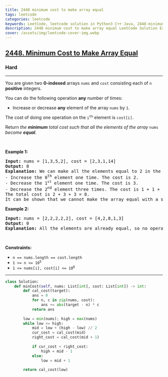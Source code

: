 ```yaml
---
title: 2448 minimum cost to make array equal
tags: leetcode
categories: leetcode
keywords: LeetCode, leetcode solution in Python3 C++ Java, 2448-minimum-cost-to-make-array-equal solution
description: 2448 minimum cost to make array equal LeetCode Solution Explained
cover: /assets/img/leetcode-cover-img.webp
---
```



<h2><a href="https://leetcode.com/problems/minimum-cost-to-make-array-equal/">2448. Minimum Cost to Make Array Equal</a></h2><h3>Hard</h3><hr><div><p>You are given two <strong>0-indexed</strong> arrays <code>nums</code> and <code>cost</code> consisting each of <code>n</code> <strong>positive</strong> integers.</p>

<p>You can do the following operation <strong>any</strong> number of times:</p>

<ul>
	<li>Increase or decrease <strong>any</strong> element of the array <code>nums</code> by <code>1</code>.</li>
</ul>

<p>The cost of doing one operation on the <code>i<sup>th</sup></code> element is <code>cost[i]</code>.</p>

<p>Return <em>the <strong>minimum</strong> total cost such that all the elements of the array </em><code>nums</code><em> become <strong>equal</strong></em>.</p>

<p>&nbsp;</p>
<p><strong class="example">Example 1:</strong></p>

<pre><strong>Input:</strong> nums = [1,3,5,2], cost = [2,3,1,14]
<strong>Output:</strong> 8
<strong>Explanation:</strong> We can make all the elements equal to 2 in the following way:
- Increase the 0<sup>th</sup> element one time. The cost is 2.
- Decrease the 1<sup><span style="font-size: 10.8333px;">st</span></sup> element one time. The cost is 3.
- Decrease the 2<sup>nd</sup> element three times. The cost is 1 + 1 + 1 = 3.
The total cost is 2 + 3 + 3 = 8.
It can be shown that we cannot make the array equal with a smaller cost.
</pre>

<p><strong class="example">Example 2:</strong></p>

<pre><strong>Input:</strong> nums = [2,2,2,2,2], cost = [4,2,8,1,3]
<strong>Output:</strong> 0
<strong>Explanation:</strong> All the elements are already equal, so no operations are needed.
</pre>

<p>&nbsp;</p>
<p><strong>Constraints:</strong></p>

<ul>
	<li><code>n == nums.length == cost.length</code></li>
	<li><code>1 &lt;= n &lt;= 10<sup>5</sup></code></li>
	<li><code>1 &lt;= nums[i], cost[i] &lt;= 10<sup>6</sup></code></li>
</ul>
</div>

---




```python
class Solution:
    def minCost(self, nums: List[int], cost: List[int]) -> int:
        def cal_cost(target):
            ans = 0
            for n, c in zip(nums, cost):
                ans += abs(target - n) * c
            return ans
        
        low = min(nums); high = max(nums)
        while low <= high:
            mid = low + (high - low) // 2
            cur_cost = cal_cost(mid)
            right_cost = cal_cost(mid + 1)
            
            if cur_cost < right_cost:
                high = mid - 1
            else:
                low = mid + 1
        
        return cal_cost(low)
```
